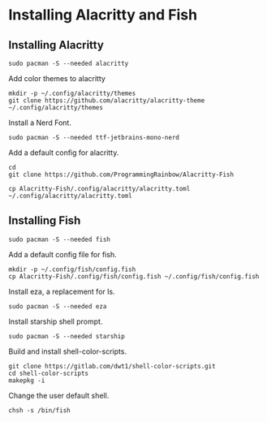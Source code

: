 # Installing Alacritty and Fish
## Installing Alacritty
```
sudo pacman -S --needed alacritty
```
Add color themes to alacritty
```
mkdir -p ~/.config/alacritty/themes
git clone https://github.com/alacritty/alacritty-theme ~/.config/alacritty/themes
```
Install a Nerd Font.
```
sudo pacman -S --needed ttf-jetbrains-mono-nerd
```
Add a default config for alacritty.
```
cd
git clone https://github.com/ProgrammingRainbow/Alacritty-Fish
```
```
cp Alacritty-Fish/.config/alacritty/alacritty.toml ~/.config/alacritty/alacritty.toml
```
## Installing Fish
```
sudo pacman -S --needed fish
```
Add a default config file for fish.
```
mkdir -p ~/.config/fish/config.fish
cp Alacritty-Fish/.config/fish/config.fish ~/.config/fish/config.fish
```
Install eza, a replacement for ls.
```
sudo pacman -S --needed eza
```
Install starship shell prompt.
```
sudo pacman -S --needed starship
```
Build and install shell-color-scripts.
```
git clone https://gitlab.com/dwt1/shell-color-scripts.git
cd shell-color-scripts
makepkg -i
```
Change the user default shell.
```
chsh -s /bin/fish
```

